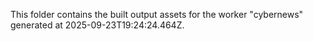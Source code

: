 This folder contains the built output assets for the worker "cybernews" generated at 2025-09-23T19:24:24.464Z.